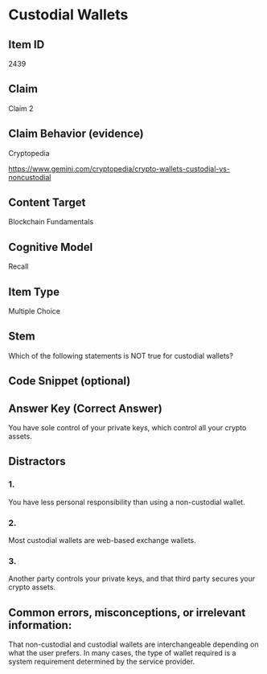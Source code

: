 # Custodial Wallets

## Item ID
2439

## Claim
Claim 2

## Claim Behavior (evidence)
Cryptopedia

https://www.gemini.com/cryptopedia/crypto-wallets-custodial-vs-noncustodial  

## Content Target
Blockchain Fundamentals

## Cognitive Model
Recall

## Item Type
Multiple Choice

## Stem
Which of the following statements is NOT true for custodial wallets?

## Code Snippet (optional)

## Answer Key (Correct Answer)
You have sole control of your private keys, which control all your crypto assets.

## Distractors
### 1.
You have less personal responsibility than using a non-custodial wallet.

### 2.
Most custodial wallets are web-based exchange wallets.

### 3.
Another party controls your private keys, and that third party secures your crypto assets.

## Common errors, misconceptions, or irrelevant information:
That non-custodial and custodial wallets are interchangeable depending on what the user prefers. In many cases, the type of wallet required is a system requirement determined by the service provider.